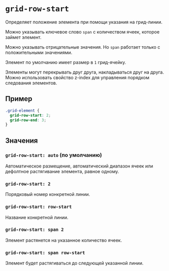 # `grid-row-start`

Определяет положение элемента при помощи указания на грид-линии.

Можно указывать ключевое слово `span` с количеством ячеек, которое займет элемент.

Можно указывать отрицательные значения. Но `span` работает только с положительными значениями.

Элемент по умолчанию имеет размер в `1` грид-ячейку.

Элементы могут перекрывать друг друга, накладываться друг на друга. Можно использовать свойство z-index для управления порядком следования элементов.

## Пример

```css
.grid-element {
  grid-row-start: 2;
  grid-row-end: 3;
}
```

## Значения

### `grid-row-start: auto` (по умолчанию)

Aвтоматическое размещение, автоматический диапазон ячеек или дефолтное растягивание элемента, равное одному.

### `grid-row-start: 2`

Порядковый номер конкретной линии.

### `grid-row-start: row-start`

Название конкретной линии.

### `grid-row-start: span 2`

Элемент растянется на указанное количество ячеек.

### `grid-row-start: span row-start`

Элемент будет растягиваться до следующей указанной линии.
